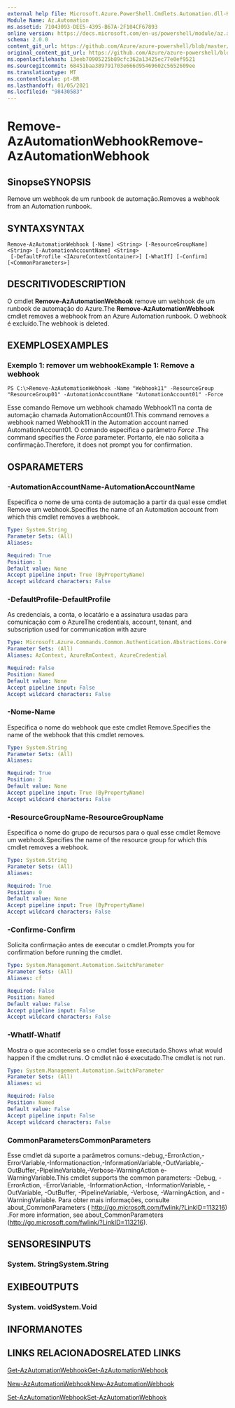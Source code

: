 ```yaml
---
external help file: Microsoft.Azure.PowerShell.Cmdlets.Automation.dll-Help.xml
Module Name: Az.Automation
ms.assetid: 71043093-DEE5-4395-B67A-2F104CF67893
online version: https://docs.microsoft.com/en-us/powershell/module/az.automation/remove-azautomationwebhook
schema: 2.0.0
content_git_url: https://github.com/Azure/azure-powershell/blob/master/src/Automation/Automation/help/Remove-AzAutomationWebhook.md
original_content_git_url: https://github.com/Azure/azure-powershell/blob/master/src/Automation/Automation/help/Remove-AzAutomationWebhook.md
ms.openlocfilehash: 13eeb70905225b89cfc362a13425ec77e0ef9521
ms.sourcegitcommit: 68451baa389791703e666d95469602c5652609ee
ms.translationtype: MT
ms.contentlocale: pt-BR
ms.lasthandoff: 01/05/2021
ms.locfileid: "98430583"
---
```

# <span data-ttu-id="7f221-101">Remove-AzAutomationWebhook</span><span class="sxs-lookup"><span data-stu-id="7f221-101">Remove-AzAutomationWebhook</span></span>

## <span data-ttu-id="7f221-102">Sinopse</span><span class="sxs-lookup"><span data-stu-id="7f221-102">SYNOPSIS</span></span>
<span data-ttu-id="7f221-103">Remove um webhook de um runbook de automação.</span><span class="sxs-lookup"><span data-stu-id="7f221-103">Removes a webhook from an Automation runbook.</span></span>

## <span data-ttu-id="7f221-104">SYNTAX</span><span class="sxs-lookup"><span data-stu-id="7f221-104">SYNTAX</span></span>

```
Remove-AzAutomationWebhook [-Name] <String> [-ResourceGroupName] <String> [-AutomationAccountName] <String>
 [-DefaultProfile <IAzureContextContainer>] [-WhatIf] [-Confirm] [<CommonParameters>]
```

## <span data-ttu-id="7f221-105">DESCRITIVO</span><span class="sxs-lookup"><span data-stu-id="7f221-105">DESCRIPTION</span></span>
<span data-ttu-id="7f221-106">O cmdlet **Remove-AzAutomationWebhook** remove um webhook de um runbook de automação do Azure.</span><span class="sxs-lookup"><span data-stu-id="7f221-106">The **Remove-AzAutomationWebhook** cmdlet removes a webhook from an Azure Automation runbook.</span></span>
<span data-ttu-id="7f221-107">O webhook é excluído.</span><span class="sxs-lookup"><span data-stu-id="7f221-107">The webhook is deleted.</span></span>

## <span data-ttu-id="7f221-108">EXEMPLOS</span><span class="sxs-lookup"><span data-stu-id="7f221-108">EXAMPLES</span></span>

### <span data-ttu-id="7f221-109">Exemplo 1: remover um webhook</span><span class="sxs-lookup"><span data-stu-id="7f221-109">Example 1: Remove a webhook</span></span>
```
PS C:\>Remove-AzAutomationWebhook -Name "Webhook11" -ResourceGroup "ResourceGroup01" -AutomationAccountName "AutomationAccount01" -Force
```

<span data-ttu-id="7f221-110">Esse comando Remove um webhook chamado Webhook11 na conta de automação chamada AutomationAccount01.</span><span class="sxs-lookup"><span data-stu-id="7f221-110">This command removes a webhook named Webhook11 in the Automation account named AutomationAccount01.</span></span>
<span data-ttu-id="7f221-111">O comando especifica o parâmetro *Force* .</span><span class="sxs-lookup"><span data-stu-id="7f221-111">The command specifies the *Force* parameter.</span></span>
<span data-ttu-id="7f221-112">Portanto, ele não solicita a confirmação.</span><span class="sxs-lookup"><span data-stu-id="7f221-112">Therefore, it does not prompt you for confirmation.</span></span>

## <span data-ttu-id="7f221-113">OS</span><span class="sxs-lookup"><span data-stu-id="7f221-113">PARAMETERS</span></span>

### <span data-ttu-id="7f221-114">-AutomationAccountName</span><span class="sxs-lookup"><span data-stu-id="7f221-114">-AutomationAccountName</span></span>
<span data-ttu-id="7f221-115">Especifica o nome de uma conta de automação a partir da qual esse cmdlet Remove um webhook.</span><span class="sxs-lookup"><span data-stu-id="7f221-115">Specifies the name of an Automation account from which this cmdlet removes a webhook.</span></span>

```yaml
Type: System.String
Parameter Sets: (All)
Aliases:

Required: True
Position: 1
Default value: None
Accept pipeline input: True (ByPropertyName)
Accept wildcard characters: False
```

### <span data-ttu-id="7f221-116">-DefaultProfile</span><span class="sxs-lookup"><span data-stu-id="7f221-116">-DefaultProfile</span></span>
<span data-ttu-id="7f221-117">As credenciais, a conta, o locatário e a assinatura usadas para comunicação com o Azure</span><span class="sxs-lookup"><span data-stu-id="7f221-117">The credentials, account, tenant, and subscription used for communication with azure</span></span>

```yaml
Type: Microsoft.Azure.Commands.Common.Authentication.Abstractions.Core.IAzureContextContainer
Parameter Sets: (All)
Aliases: AzContext, AzureRmContext, AzureCredential

Required: False
Position: Named
Default value: None
Accept pipeline input: False
Accept wildcard characters: False
```

### <span data-ttu-id="7f221-118">-Nome</span><span class="sxs-lookup"><span data-stu-id="7f221-118">-Name</span></span>
<span data-ttu-id="7f221-119">Especifica o nome do webhook que este cmdlet Remove.</span><span class="sxs-lookup"><span data-stu-id="7f221-119">Specifies the name of the webhook that this cmdlet removes.</span></span>

```yaml
Type: System.String
Parameter Sets: (All)
Aliases:

Required: True
Position: 2
Default value: None
Accept pipeline input: True (ByPropertyName)
Accept wildcard characters: False
```

### <span data-ttu-id="7f221-120">-ResourceGroupName</span><span class="sxs-lookup"><span data-stu-id="7f221-120">-ResourceGroupName</span></span>
<span data-ttu-id="7f221-121">Especifica o nome do grupo de recursos para o qual esse cmdlet Remove um webhook.</span><span class="sxs-lookup"><span data-stu-id="7f221-121">Specifies the name of the resource group for which this cmdlet removes a webhook.</span></span>

```yaml
Type: System.String
Parameter Sets: (All)
Aliases:

Required: True
Position: 0
Default value: None
Accept pipeline input: True (ByPropertyName)
Accept wildcard characters: False
```

### <span data-ttu-id="7f221-122">-Confirme</span><span class="sxs-lookup"><span data-stu-id="7f221-122">-Confirm</span></span>
<span data-ttu-id="7f221-123">Solicita confirmação antes de executar o cmdlet.</span><span class="sxs-lookup"><span data-stu-id="7f221-123">Prompts you for confirmation before running the cmdlet.</span></span>

```yaml
Type: System.Management.Automation.SwitchParameter
Parameter Sets: (All)
Aliases: cf

Required: False
Position: Named
Default value: False
Accept pipeline input: False
Accept wildcard characters: False
```

### <span data-ttu-id="7f221-124">-WhatIf</span><span class="sxs-lookup"><span data-stu-id="7f221-124">-WhatIf</span></span>
<span data-ttu-id="7f221-125">Mostra o que aconteceria se o cmdlet fosse executado.</span><span class="sxs-lookup"><span data-stu-id="7f221-125">Shows what would happen if the cmdlet runs.</span></span>
<span data-ttu-id="7f221-126">O cmdlet não é executado.</span><span class="sxs-lookup"><span data-stu-id="7f221-126">The cmdlet is not run.</span></span>

```yaml
Type: System.Management.Automation.SwitchParameter
Parameter Sets: (All)
Aliases: wi

Required: False
Position: Named
Default value: False
Accept pipeline input: False
Accept wildcard characters: False
```

### <span data-ttu-id="7f221-127">CommonParameters</span><span class="sxs-lookup"><span data-stu-id="7f221-127">CommonParameters</span></span>
<span data-ttu-id="7f221-128">Esse cmdlet dá suporte a parâmetros comuns:-debug,-ErrorAction,-ErrorVariable,-Informationaction,-InformationVariable,-OutVariable,-OutBuffer,-PipelineVariable,-Verbose-WarningAction e-WarningVariable.</span><span class="sxs-lookup"><span data-stu-id="7f221-128">This cmdlet supports the common parameters: -Debug, -ErrorAction, -ErrorVariable, -InformationAction, -InformationVariable, -OutVariable, -OutBuffer, -PipelineVariable, -Verbose, -WarningAction, and -WarningVariable.</span></span> <span data-ttu-id="7f221-129">Para obter mais informações, consulte about_CommonParameters ( http://go.microsoft.com/fwlink/?LinkID=113216) .</span><span class="sxs-lookup"><span data-stu-id="7f221-129">For more information, see about_CommonParameters (http://go.microsoft.com/fwlink/?LinkID=113216).</span></span>

## <span data-ttu-id="7f221-130">SENSORES</span><span class="sxs-lookup"><span data-stu-id="7f221-130">INPUTS</span></span>

### <span data-ttu-id="7f221-131">System. String</span><span class="sxs-lookup"><span data-stu-id="7f221-131">System.String</span></span>

## <span data-ttu-id="7f221-132">EXIBE</span><span class="sxs-lookup"><span data-stu-id="7f221-132">OUTPUTS</span></span>

### <span data-ttu-id="7f221-133">System. void</span><span class="sxs-lookup"><span data-stu-id="7f221-133">System.Void</span></span>

## <span data-ttu-id="7f221-134">INFORMA</span><span class="sxs-lookup"><span data-stu-id="7f221-134">NOTES</span></span>

## <span data-ttu-id="7f221-135">LINKS RELACIONADOS</span><span class="sxs-lookup"><span data-stu-id="7f221-135">RELATED LINKS</span></span>

[<span data-ttu-id="7f221-136">Get-AzAutomationWebhook</span><span class="sxs-lookup"><span data-stu-id="7f221-136">Get-AzAutomationWebhook</span></span>](./Get-AzAutomationWebhook.md)

[<span data-ttu-id="7f221-137">New-AzAutomationWebhook</span><span class="sxs-lookup"><span data-stu-id="7f221-137">New-AzAutomationWebhook</span></span>](./New-AzAutomationWebhook.md)

[<span data-ttu-id="7f221-138">Set-AzAutomationWebhook</span><span class="sxs-lookup"><span data-stu-id="7f221-138">Set-AzAutomationWebhook</span></span>](./Set-AzAutomationWebhook.md)


